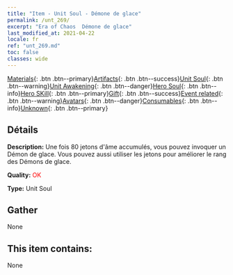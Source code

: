 ```yaml
---
title: "Item - Unit Soul - Démone de glace"
permalink: /unt_269/
excerpt: "Era of Chaos  Démone de glace"
last_modified_at: 2021-04-22
locale: fr
ref: "unt_269.md"
toc: false
classes: wide
---
```

 [Materials](/ItemsFR/){: .btn .btn--primary}[Artifacts](/ItemsFR/Artifacts/){: .btn .btn--success}[Unit Soul](/ItemsFR/UnitSoul/){: .btn .btn--warning}[Unit Awakening](/ItemsFR/UnitAwakening/){: .btn .btn--danger}[Hero Soul](/ItemsFR/HeroSoul/){: .btn .btn--info}[Hero SKill](/ItemsFR/HeroSkill/){: .btn .btn--primary}[Gift](/ItemsFR/Gift/){: .btn .btn--success}[Event related](/ItemsFR/Events/){: .btn .btn--warning}[Avatars](/ItemsFR/Avatars/){: .btn .btn--danger}[Consumables](/ItemsFR/Consumables/){: .btn .btn--info}[Unknown](/ItemsFR/Unknown/){: .btn .btn--primary}

## Détails
 **Description:** Une fois 80 jetons d'âme accumulés, vous pouvez invoquer un Démon de glace. Vous pouvez aussi utiliser les jetons pour améliorer le rang des Démons de glace.

 **Quality:** <span style="color: #FF0000">OK</span>

 **Type:** Unit Soul

## Gather

  None

## This item contains:

  None


